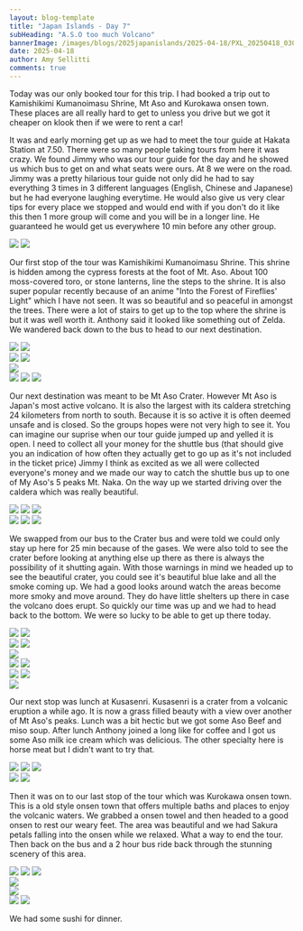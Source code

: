 ```yaml
---
layout: blog-template
title: "Japan Islands - Day 7"
subHeading: "A.S.O too much Volcano"
bannerImage: /images/blogs/2025japanislands/2025-04-18/PXL_20250418_030811332.jpg_compressed.JPEG
date: 2025-04-18
author: Amy Sellitti
comments: true
---
```


Today was our only booked tour for this trip. I had booked a trip out to Kamishikimi Kumanoimasu Shrine, Mt Aso and Kurokawa onsen town. These places are all really hard to get to unless you drive but we got it cheaper on klook then if we were to rent a car!

It was and early morning get up as we had to meet the tour guide at Hakata Station at 7.50. There were so many people taking tours from here it was crazy. We found Jimmy who was our tour guide for the day and he showed us which bus to get on and what seats were ours. At 8 we were on the road. Jimmy was a pretty hilarious tour guide not only did he had to say everything 3 times in 3 different languages (English, Chinese and Japanese) but he had everyone laughing everytime. He would also give us very clear tips for every place we stopped and would end with if you don't do it like this then 1 more group will come and you will be in a longer line. He guaranteed he would get us everywhere 10 min before any other group. 

<div class="grid-2c">
  <img src="http://photos-2.asapadventures.com/blogs/2025japanislands/2025-04-18/PXL_20250417_234517884.MP.jpg_compressed.JPEG"/>
  <img src="http://photos-2.asapadventures.com/blogs/2025japanislands/2025-04-18/PXL_20250418_000714551.jpg_compressed.JPEG"/>
</div>



Our first stop of the tour was Kamishikimi Kumanoimasu Shrine. This shrine is hidden among the cypress forests at the foot of Mt. Aso. About 100 moss-covered toro, or stone lanterns, line the steps to the shrine. It is also super popular recently because of an anime "Into the Forest of Fireflies' Light" which I have not seen. It was so beautiful and so peaceful in amongst the trees. There were a lot of stairs to get up to the top where the shrine is but it was well worth it. Anthony said it looked like something out of Zelda.  We wandered back down to the bus to head to our next destination.

<div class="grid-2c">
  <img src="http://photos-2.asapadventures.com/blogs/2025japanislands/2025-04-18/PXL_20250418_013649669.jpg_compressed.JPEG"/>
  <img src="http://photos-2.asapadventures.com/blogs/2025japanislands/2025-04-18/PXL_20250418_014425370.MP.jpg_compressed.JPEG"/>
</div>
<div class="grid-2c">
  <img src="http://photos-2.asapadventures.com/blogs/2025japanislands/2025-04-18/PXL_20250418_014655170.jpg_compressed.JPEG"/>
  <img src="http://photos-2.asapadventures.com/blogs/2025japanislands/2025-04-18/PXL_20250418_015152394.jpg_compressed.JPEG"/>
</div>
<div class="center-image"><img src="http://photos-2.asapadventures.com/blogs/2025japanislands/2025-04-18/PXL_20250418_014727396.jpg_compressed.JPEG"/></div>
<div class="grid-2w-1l">
  <img src="http://photos-2.asapadventures.com/blogs/2025japanislands/2025-04-18/PXL_20250418_015402532.jpg_compressed.JPEG"/>
  <img src="http://photos-2.asapadventures.com/blogs/2025japanislands/2025-04-18/PXL_20250418_020454422.jpg_compressed.JPEG"/>
  <img src="http://photos-2.asapadventures.com/blogs/2025japanislands/2025-04-18/PXL_20250418_015834730.jpg_compressed.JPEG"/>
</div>

Our next destination was meant to be Mt Aso Crater. However Mt Aso is Japan's most active volcano. It is also the largest with its caldera stretching 24 kilometers from north to south. Because it is so active  it is often deemed unsafe and is closed. So the groups hopes were not very high to see it. You can imagine our suprise when our tour guide jumped up and yelled it is open. I need to collect all your money for the shuttle bus (that should give you an indication of how often they actually get to go up as it's not included in the ticket price) Jimmy I think as excited as we all were collected everyone's money and we made our way to catch the shuttle bus up to one of My Aso's 5 peaks Mt. Naka. On the way up we started driving over the caldera which was really beautiful.

<div class="grid-1l-2w">
  <img src="http://photos-2.asapadventures.com/blogs/2025japanislands/2025-04-18/PXL_20250418_022232719.jpg_compressed.JPEG"/>
  <img src="http://photos-2.asapadventures.com/blogs/2025japanislands/2025-04-18/PXL_20250418_023753618.jpg_compressed.JPEG"/>
  <img src="http://photos-2.asapadventures.com/blogs/2025japanislands/2025-04-18/PXL_20250418_024121423.jpg_compressed.JPEG"/>
</div>
<div class="grid-2w-1l">
  <img src="http://photos-2.asapadventures.com/blogs/2025japanislands/2025-04-18/PXL_20250418_025152088.jpg_compressed.JPEG"/>
  <img src="http://photos-2.asapadventures.com/blogs/2025japanislands/2025-04-18/PXL_20250418_024151017.jpg_compressed.JPEG"/>
  <img src="http://photos-2.asapadventures.com/blogs/2025japanislands/2025-04-18/PXL_20250418_024132840.jpg_compressed.JPEG"/>
</div>

We swapped from our bus to the Crater bus and were told we could only stay up here for 25 min because of the gases. We were also told to see the crater before looking at anything else up there as there is always the possibility of it shutting again.  With those warnings in mind we headed up to see the beautiful crater, you could see it's beautiful blue lake and all the smoke coming up. We had a good looks around watch the areas become more smoky and move around. They do have little shelters up there in case the volcano does erupt. So quickly our time was up and we had to head back to the bottom. We were so lucky to be able to get up there today. 
<div class="grid-2c">
  <img src="http://photos-2.asapadventures.com/blogs/2025japanislands/2025-04-18/PXL_20250418_030253393.MP.jpg_compressed.JPEG"/>
  <img src="http://photos-2.asapadventures.com/blogs/2025japanislands/2025-04-18/PXL_20250418_030714792.jpg_compressed.JPEG"/>
</div>
<div class="grid-2c">
  <img src="http://photos-2.asapadventures.com/blogs/2025japanislands/2025-04-18/PXL_20250418_030811332.jpg_compressed.JPEG"/>
  <img src="http://photos-2.asapadventures.com/blogs/2025japanislands/2025-04-18/PXL_20250418_030824155.jpg_compressed.JPEG"/>
</div>
<div class="center-image"><img src="http://photos-2.asapadventures.com/blogs/2025japanislands/2025-04-18/PXL_20250418_030938123.jpg_compressed.JPEG"/></div>
<div class="grid-2c">
  <img src="http://photos-2.asapadventures.com/blogs/2025japanislands/2025-04-18/PXL_20250418_031047604.jpg_compressed.JPEG"/>
  <img src="http://photos-2.asapadventures.com/blogs/2025japanislands/2025-04-18/PXL_20250418_031531461.jpg_compressed.JPEG"/>
</div>
<div class="grid-2c">
  <img src="http://photos-2.asapadventures.com/blogs/2025japanislands/2025-04-18/PXL_20250418_031558491.jpg_compressed.JPEG"/>
  <img src="http://photos-2.asapadventures.com/blogs/2025japanislands/2025-04-18/PXL_20250418_031609419.jpg_compressed.JPEG"/>
</div>
<div class="center-image"><img src="http://photos-2.asapadventures.com/blogs/2025japanislands/2025-04-18/PXL_20250418_032410889.jpg_compressed.JPEG"/></div>

Our next stop was lunch at Kusasenri. Kusasenri is a crater from a volcanic eruption a while ago. It is now a grass filled beauty with a view over another of Mt Aso's peaks. Lunch was a bit hectic but we got some Aso Beef and miso soup. After lunch Anthony joined a long like for coffee and I got us some Aso milk ice cream which was delicious. The other specialty here is horse meat but I didn't want to try that. 

<div class="grid-1l-2w">
  <img src="http://photos-2.asapadventures.com/blogs/2025japanislands/2025-04-18/PXL_20250418_043706933.jpg_compressed.JPEG"/>
  <img src="http://photos-2.asapadventures.com/blogs/2025japanislands/2025-04-18/PXL_20250418_040512112.jpg_compressed.JPEG"/>
  <img src="http://photos-2.asapadventures.com/blogs/2025japanislands/2025-04-18/PXL_20250418_042642205.jpg_compressed.JPEG"/>
</div>
<div class="grid-2c">
  <img src="http://photos-2.asapadventures.com/blogs/2025japanislands/2025-04-18/PXL_20250418_044512286.jpg_compressed.JPEG"/>
  <img src="http://photos-2.asapadventures.com/blogs/2025japanislands/2025-04-18/PXL_20250418_045440106.jpg_compressed.JPEG"/>
</div>

Then it was on to our last stop of the tour which was Kurokawa onsen town. This is a old style onsen town that offers multiple baths and places to enjoy the volcanic waters. We grabbed a onsen towel and then headed to a good onsen to rest our weary feet. The area was beautiful and we had Sakura petals falling into the onsen while we relaxed. What a way to end the tour.  Then back on the bus and a 2 hour bus ride back through the stunning scenery of this area. 

<div class="grid-1l-2w">
  <img src="http://photos-2.asapadventures.com/blogs/2025japanislands/2025-04-18/PXL_20250418_060352165.jpg_compressed.JPEG"/>
  <img src="http://photos-2.asapadventures.com/blogs/2025japanislands/2025-04-18/PXL_20250418_060252419.MP.jpg_compressed.JPEG"/>
  <img src="http://photos-2.asapadventures.com/blogs/2025japanislands/2025-04-18/PXL_20250418_060358512.jpg_compressed.JPEG"/>
</div>
<div class="center-image"><img src="http://photos-2.asapadventures.com/blogs/2025japanislands/2025-04-18/PXL_20250418_060711957.jpg_compressed.JPEG"/></div>
<div class="center-image"><img src="http://photos-2.asapadventures.com/blogs/2025japanislands/2025-04-18/PXL_20250418_063124945.jpg_compressed.JPEG"/></div>
<div class="grid-2c">
  <img src="http://photos-2.asapadventures.com/blogs/2025japanislands/2025-04-18/PXL_20250418_062827994.jpg_compressed.JPEG"/>
  <img src="http://photos-2.asapadventures.com/blogs/2025japanislands/2025-04-18/PXL_20250418_063219808.MP.jpg_compressed.JPEG"/>
</div>

We had some sushi for dinner. 
